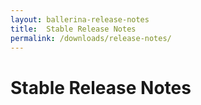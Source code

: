 ```yaml
---
layout: ballerina-release-notes
title:  Stable Release Notes
permalink: /downloads/release-notes/
---
```

<script src="{{ "/js/release_notes/all_release_notes.js" | prepend: site.baseurl }}"></script>
# Stable Release Notes

<style>
li.cVersionItem  {display: none !important;  }
</style>
